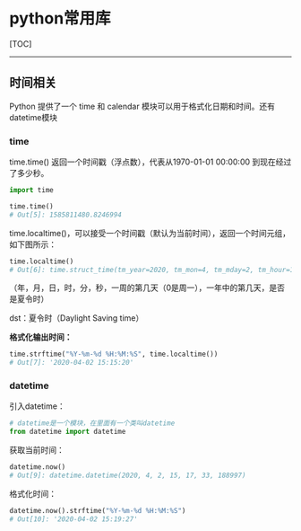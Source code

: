 # python常用库

[TOC]

<!-- toc -->

---

## 时间相关

Python 提供了一个 time 和 calendar 模块可以用于格式化日期和时间。还有datetime模块

### time

time.time() 返回一个时间戳（浮点数），代表从1970-01-01 00:00:00 到现在经过了多少秒。

```python
import time

time.time()
# Out[5]: 1585811480.8246994
```

time.localtime()，可以接受一个时间戳（默认为当前时间），返回一个时间元组，如下图所示：

```python
time.localtime()
# Out[6]: time.struct_time(tm_year=2020, tm_mon=4, tm_mday=2, tm_hour=15, tm_min=13, tm_sec=28, tm_wday=3, tm_yday=93, tm_isdst=0)
```

（年，月，日，时，分，秒，一周的第几天（0是周一），一年中的第几天，是否是夏令时）

dst：夏令时（Daylight Saving time）

**格式化输出时间：**

```python
time.strftime("%Y-%m-%d %H:%M:%S", time.localtime())
# Out[7]: '2020-04-02 15:15:20'
```

### datetime

引入datetime：

```python
# datetime是一个模块，在里面有一个类叫datetime
from datetime import datetime
```

获取当前时间：

```python
datetime.now()
# Out[9]: datetime.datetime(2020, 4, 2, 15, 17, 33, 188997)
```

格式化时间：

```python
datetime.now().strftime("%Y-%m-%d %H:%M:%S")
# Out[10]: '2020-04-02 15:19:27'
```

